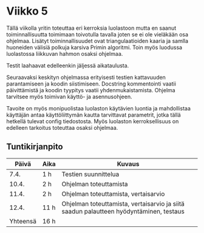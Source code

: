 # Viikko 5

Tällä viikolla yritin toteuttaa eri kerroksia luolastoon mutta en saanut toiminnallisuutta toimimaan toivotulla tavalla joten se ei ole vieläkään osa ohjelmaa. Lisätyt toiminnallisuudet ovat triangulaatioiden kaaria ja samlla huoneiden välisiä polkuja karsiva Primin algoritmi. Toin myös luodussa luolastossa liikkuvan hahmon osaksi ohjelmaa. 

Testit laahaavat edelleenkin jäljessä aikataulusta.

Seuraavaksi keskityn ohjelmassa erityisesti testien kattavuuden parantamiseen ja koodin siistimiseen. Docstring kommentointi vaatii päivittämistä ja koodin tyypitys vaatii yhdenmukaistamista. Ohjelma tarvitsee myös toimivan käyttö- ja asennusohjeen.

Tavoite on myös monipuolistaa luolaston käytävien luontia ja mahdollistaa käyttäjän antaa käyttöliittymän kautta tarvittavat parametrit, jotka tällä hetkellä tulevat config tiedostosta. Myös luolaston kerroksellisuus on edelleen tarkoitus toteuttaa osaksi ohjelmaa.



## Tuntikirjanpito

| Päivä | Aika | Kuvaus |
| ----- | ------------- | ------ |
| 7.4.  | 1 h            | Testien suunnittelua |
| 10.4.  | 2 h            | Ohjelman toteuttamista |
| 11.4.  | 2 h            | Ohjelman toteuttamista, vertaisarvio |
| 12.4.  | 11 h            | Ohjelman toteuttamista, vertaisarvio ja siitä saadun palautteen hyödyntäminen, testaus |
| Yhteensä | 16 h         |        |
